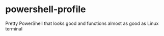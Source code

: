 # powershell-profile
Pretty PowerShell that looks good and functions almost as good as Linux terminal 
